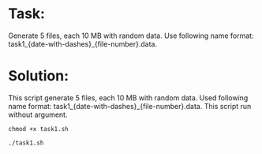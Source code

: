 # Task:
Generate 5 files, each 10 MB with random data. Use following name format: task1_{date-with-dashes}_{file-number}.data.
# Solution:
This script generate 5 files, each 10 MB with random data. 
Used following name format: task1_{date-with-dashes}_{file-number}.data.
This script run without argument.

`chmod +x task1.sh`

`./task1.sh`